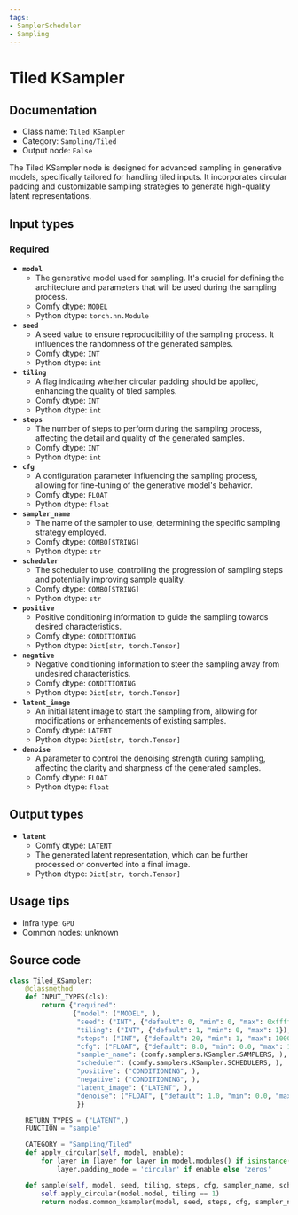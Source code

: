 ```yaml
---
tags:
- SamplerScheduler
- Sampling
---
```


# Tiled KSampler
## Documentation
- Class name: `Tiled KSampler`
- Category: `Sampling/Tiled`
- Output node: `False`

The Tiled KSampler node is designed for advanced sampling in generative models, specifically tailored for handling tiled inputs. It incorporates circular padding and customizable sampling strategies to generate high-quality latent representations.
## Input types
### Required
- **`model`**
    - The generative model used for sampling. It's crucial for defining the architecture and parameters that will be used during the sampling process.
    - Comfy dtype: `MODEL`
    - Python dtype: `torch.nn.Module`
- **`seed`**
    - A seed value to ensure reproducibility of the sampling process. It influences the randomness of the generated samples.
    - Comfy dtype: `INT`
    - Python dtype: `int`
- **`tiling`**
    - A flag indicating whether circular padding should be applied, enhancing the quality of tiled samples.
    - Comfy dtype: `INT`
    - Python dtype: `int`
- **`steps`**
    - The number of steps to perform during the sampling process, affecting the detail and quality of the generated samples.
    - Comfy dtype: `INT`
    - Python dtype: `int`
- **`cfg`**
    - A configuration parameter influencing the sampling process, allowing for fine-tuning of the generative model's behavior.
    - Comfy dtype: `FLOAT`
    - Python dtype: `float`
- **`sampler_name`**
    - The name of the sampler to use, determining the specific sampling strategy employed.
    - Comfy dtype: `COMBO[STRING]`
    - Python dtype: `str`
- **`scheduler`**
    - The scheduler to use, controlling the progression of sampling steps and potentially improving sample quality.
    - Comfy dtype: `COMBO[STRING]`
    - Python dtype: `str`
- **`positive`**
    - Positive conditioning information to guide the sampling towards desired characteristics.
    - Comfy dtype: `CONDITIONING`
    - Python dtype: `Dict[str, torch.Tensor]`
- **`negative`**
    - Negative conditioning information to steer the sampling away from undesired characteristics.
    - Comfy dtype: `CONDITIONING`
    - Python dtype: `Dict[str, torch.Tensor]`
- **`latent_image`**
    - An initial latent image to start the sampling from, allowing for modifications or enhancements of existing samples.
    - Comfy dtype: `LATENT`
    - Python dtype: `Dict[str, torch.Tensor]`
- **`denoise`**
    - A parameter to control the denoising strength during sampling, affecting the clarity and sharpness of the generated samples.
    - Comfy dtype: `FLOAT`
    - Python dtype: `float`
## Output types
- **`latent`**
    - Comfy dtype: `LATENT`
    - The generated latent representation, which can be further processed or converted into a final image.
    - Python dtype: `Dict[str, torch.Tensor]`
## Usage tips
- Infra type: `GPU`
- Common nodes: unknown


## Source code
```python
class Tiled_KSampler:
    @classmethod
    def INPUT_TYPES(cls):
        return {"required":
                {"model": ("MODEL", ),
                 "seed": ("INT", {"default": 0, "min": 0, "max": 0xffffffffffffffff}),
                 "tiling": ("INT", {"default": 1, "min": 0, "max": 1}),
                 "steps": ("INT", {"default": 20, "min": 1, "max": 10000}),
                 "cfg": ("FLOAT", {"default": 8.0, "min": 0.0, "max": 100.0}),
                 "sampler_name": (comfy.samplers.KSampler.SAMPLERS, ),
                 "scheduler": (comfy.samplers.KSampler.SCHEDULERS, ),
                 "positive": ("CONDITIONING", ),
                 "negative": ("CONDITIONING", ),
                 "latent_image": ("LATENT", ),
                 "denoise": ("FLOAT", {"default": 1.0, "min": 0.0, "max": 1.0, "step": 0.01}),
                 }}

    RETURN_TYPES = ("LATENT",)
    FUNCTION = "sample"

    CATEGORY = "Sampling/Tiled"
    def apply_circular(self, model, enable):
        for layer in [layer for layer in model.modules() if isinstance(layer, torch.nn.Conv2d)]:
            layer.padding_mode = 'circular' if enable else 'zeros'

    def sample(self, model, seed, tiling, steps, cfg, sampler_name, scheduler, positive, negative, latent_image, denoise=1.0):
        self.apply_circular(model.model, tiling == 1)
        return nodes.common_ksampler(model, seed, steps, cfg, sampler_name, scheduler, positive, negative, latent_image, denoise=denoise)

```
